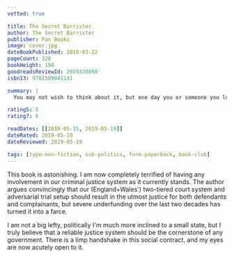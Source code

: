 ```yaml
---
vetted: true

title: The Secret Barrister
author: The Secret Barrister
publisher: Pan Books
image: cover.jpg
dateBookPublished: 2018-03-22
pageCount: 320
bookHeight: 198
goodreadsReviewId: 2659330898
isbn13: 9781509841141

summary: |
  You may not wish to think about it, but one day you or someone you love will almost certainly appear in a criminal courtroom. You might be a juror, a victim, a witness or perhaps through no fault of your own a defendant. Whatever your role, you d expect a fair trial. I'm a barrister. I work in the criminal justice system, and every day I see how fairness is not guaranteed. Too often the system fails those it is meant to protect. The innocent are wronged and the guilty allowed to walk free. I want to share some stories from my daily life to show you how the system is broken, who broke it and why we should start caring before it s too late.

rating5: 5
rating7: 6

readDates: [[2019-05-15, 2019-05-19]]
dateRated: 2019-05-19
dateReviewed: 2019-05-19

tags: [type-non-fiction, sub-politics, form-paperback, book-club]
---
```


This book is astonishing. I am now completely terrified of having any involvement in our criminal justice system as it currently stands. The author argues convincingly that our (England+Wales') two-tiered court system and adversarial trial setup should result in the utmost justice for both defendants and complainants, but severe underfunding over the last two decades has turned it into a farce.

I am not a big lefty, politically I'm much more inclined to a small state, but I truly believe that a reliable justice system should be the cornerstone of any government. There is a limp handshake in this social contract, and my eyes are now acutely open to it.
